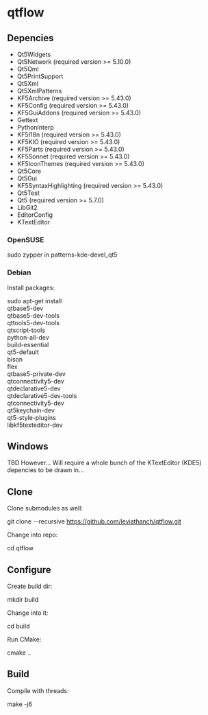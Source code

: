 # qtflow
## Depencies
 * Qt5Widgets
 * Qt5Network (required version >= 5.10.0)
 * Qt5Qml
 * Qt5PrintSupport
 * Qt5Xml
 * Qt5XmlPatterns
 * KF5Archive (required version >= 5.43.0)
 * KF5Config (required version >= 5.43.0)
 * KF5GuiAddons (required version >= 5.43.0)
 * Gettext
 * PythonInterp
 * KF5I18n (required version >= 5.43.0)
 * KF5KIO (required version >= 5.43.0)
 * KF5Parts (required version >= 5.43.0)
 * KF5Sonnet (required version >= 5.43.0)
 * KF5IconThemes (required version >= 5.43.0)
 * Qt5Core
 * Qt5Gui
 * KF5SyntaxHighlighting (required version >= 5.43.0)
 * Qt5Test
 * Qt5 (required version >= 5.7.0)
 * LibGit2
 * EditorConfig
 * KTextEditor

### OpenSUSE
 sudo zypper in patterns-kde-devel_qt5 

### Debian
Install packages:

 sudo apt-get install \
	qtbase5-dev \
	qtbase5-dev-tools \
	qttools5-dev-tools \
	qtscript-tools \
	python-all-dev \
	build-essential \
	qt5-default \
	bison \
	flex \
	qtbase5-private-dev \
	qtconnectivity5-dev \
	qtdeclarative5-dev \
	qtdeclarative5-dev-tools \
	qtconnectivity5-dev \
	qt5keychain-dev \
	qt5-style-plugins \
	libkf5texteditor-dev

## Windows
TBD
However... Will require a whole bunch of the KTextEditor (KDE5) depencies to be drawn in...

## Clone
Clone submodules as well:

 git clone --recursive https://github.com/leviathanch/qtflow.git

Change into repo:

 cd qtflow

## Configure
Create build dir:

 mkdir build

Change into it:

 cd build

Run CMake:

 cmake ..

## Build
Compile with threads:

 make -j6 

